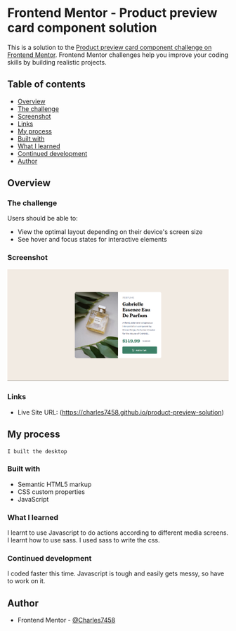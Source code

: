 # Frontend Mentor - Product preview card component solution

This is a solution to the [Product preview card component challenge on Frontend Mentor](https://www.frontendmentor.io/challenges/product-preview-card-component-GO7UmttRfa). Frontend Mentor challenges help you improve your coding skills by building realistic projects. 

## Table of contents

  - [Overview](#overview)
  - [The challenge](#the-challenge)
  - [Screenshot](#screenshot)
  - [Links](#links)
  - [My process](#my-process)
  - [Built with](#built-with)
  - [What I learned](#what-i-learned)
  - [Continued development](#continued-development)
  - [Author](#author)


## Overview

### The challenge

Users should be able to:

- View the optimal layout depending on their device's screen size
- See hover and focus states for interactive elements

### Screenshot

![](./Screenshot.png)


### Links

- Live Site URL: (https://charles7458.github.io/product-preview-solution)

## My process
    I built the desktop
### Built with

- Semantic HTML5 markup
- CSS custom properties
- JavaScript


### What I learned

I learnt to use Javascript to do actions according to different media screens.
I learnt how to use sass. I used sass to write the css.

### Continued development

I coded faster this time. Javascript is tough and easily gets messy, so have to work on it.


## Author

- Frontend Mentor - [@Charles7458](https://www.frontendmentor.io/profile/Charles7458)


